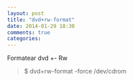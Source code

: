 ```yaml
---
layout: post
title: "dvd+rw-format"
date: 2014-01-29 18:30
comments: true
categories: 
---
```

Formatear dvd +- Rw

>$ dvd+rw-format -force /dev/cdrom

